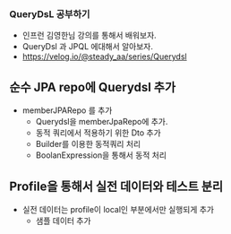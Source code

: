 ### QueryDsL 공부하기

- 인프런 김영한님 강의를 통해서 배워보자.
- QueryDsl 과 JPQL 에대해서 알아보자.
- https://velog.io/@steady_aa/series/Querydsl


## 순수 JPA repo에 Querydsl 추가
- memberJPARepo 를 추가
  - Querydsl을 memberJpaRepo에 추가.
  - 동적 쿼리에서 적용하기 위한 Dto 추가
  - Builder를 이용한 동적쿼리 처리
  - BoolanExpression을 통해서 동적 처리

## Profile을 통해서 실전 데이터와 테스트 분리
- 실전 데이터는 profile이 local인 부분에서만 실행되게 추가  
  - 샘플 데이터 추가